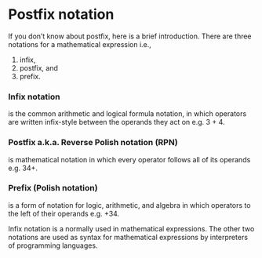 # Postfix notation

If you don’t know about postfix, here is a brief introduction.
There are three notations for a mathematical expression i.e.,

1. infix,
2. postfix, and
3. prefix.

### Infix notation

is the common arithmetic and logical formula notation, in which operators are written infix-style
between the operands they act on e.g. 3 + 4.

### Postfix a.k.a. Reverse Polish notation (RPN)

is mathematical notation in which every operator follows all of its operands e.g. 34+.

### Prefix (Polish notation)

is a form of notation for logic, arithmetic, and algebra in which operators to the left of their
operands e.g. +34.

Infix notation is a normally used in mathematical expressions.
The other two notations are used as syntax for mathematical expressions by interpreters of
programming languages.